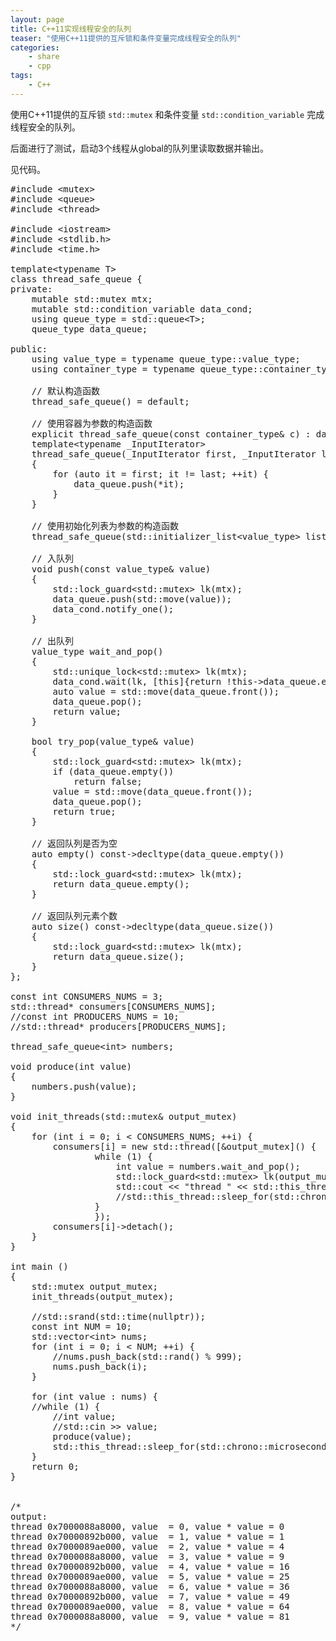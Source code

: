 ```yaml
---
layout: page
title: C++11实现线程安全的队列
teaser: "使用C++11提供的互斥锁和条件变量完成线程安全的队列"
categories:
    - share
    - cpp
tags: 
    - C++
---
```


使用C++11提供的互斥锁 `std::mutex` 和条件变量 `std::condition_variable` 完成线程安全的队列。  

后面进行了测试，启动3个线程从global的队列里读取数据并输出。  

见代码。

<pre class="brush: cpp; auto-links: true; collapse: false" id="simpleblock">
#include &lt;mutex&gt;
#include &lt;queue&gt;
#include &lt;thread&gt;

#include &lt;iostream&gt;
#include &lt;stdlib.h&gt;
#include &lt;time.h&gt;

template&lt;typename T&gt;
class thread_safe_queue {
private:
	mutable std::mutex mtx;
	mutable std::condition_variable data_cond;
	using queue_type = std::queue&lt;T&gt;;
	queue_type data_queue;

public:
	using value_type = typename queue_type::value_type;
	using container_type = typename queue_type::container_type;
	
	// 默认构造函数
	thread_safe_queue() = default;
	
	// 使用容器为参数的构造函数
	explicit thread_safe_queue(const container_type&amp; c) : data_queue(c) {}
	template&lt;typename _InputIterator&gt;
	thread_safe_queue(_InputIterator first, _InputIterator last)
	{
		for (auto it = first; it != last; ++it) {
			data_queue.push(*it);
		}
	}

	// 使用初始化列表为参数的构造函数
	thread_safe_queue(std::initializer_list&lt;value_type&gt; list) : thread_safe_queue(list.begin(), list.end()) {}

	// 入队列
	void push(const value_type&amp; value)
	{
		std::lock_guard&lt;std::mutex&gt; lk(mtx);
		data_queue.push(std::move(value));
		data_cond.notify_one();
	}

	// 出队列
	value_type wait_and_pop()
	{
		std::unique_lock&lt;std::mutex&gt; lk(mtx);
		data_cond.wait(lk, [this]{return !this-&gt;data_queue.empty();});
		auto value = std::move(data_queue.front());
		data_queue.pop();
		return value;
	}

	bool try_pop(value_type&amp; value)
	{
		std::lock_guard&lt;std::mutex&gt; lk(mtx);
		if (data_queue.empty())
			return false;
		value = std::move(data_queue.front());
		data_queue.pop();
		return true;
	}

	// 返回队列是否为空
	auto empty() const-&gt;decltype(data_queue.empty())
	{
		std::lock_guard&lt;std::mutex&gt; lk(mtx);
		return data_queue.empty();
	}

	// 返回队列元素个数
	auto size() const-&gt;decltype(data_queue.size())
	{
		std::lock_guard&lt;std::mutex&gt; lk(mtx);
		return data_queue.size();
	}
};

const int CONSUMERS_NUMS = 3;
std::thread* consumers[CONSUMERS_NUMS];
//const int PRODUCERS_NUMS = 10;
//std::thread* producers[PRODUCERS_NUMS];

thread_safe_queue&lt;int&gt; numbers;

void produce(int value)
{
	numbers.push(value);
}

void init_threads(std::mutex&amp; output_mutex)
{
	for (int i = 0; i &lt; CONSUMERS_NUMS; ++i) {
		consumers[i] = new std::thread([&amp;output_mutex]() {
				while (1) {
					int value = numbers.wait_and_pop();
					std::lock_guard&lt;std::mutex&gt; lk(output_mutex);
					std::cout &lt;&lt; &quot;thread &quot; &lt;&lt; std::this_thread::get_id() &lt;&lt; &quot;, value  = &quot; &lt;&lt; value &lt;&lt; &quot;, value * value = &quot; &lt;&lt; value * value  &lt;&lt; std::endl;
					//std::this_thread::sleep_for(std::chrono::microseconds(500));
				}
				});
		consumers[i]-&gt;detach();
	}
}

int main ()
{
	std::mutex output_mutex;
	init_threads(output_mutex);	

	//std::srand(std::time(nullptr));
	const int NUM = 10;
	std::vector&lt;int&gt; nums;
	for (int i = 0; i &lt; NUM; ++i) {
		//nums.push_back(std::rand() % 999);
		nums.push_back(i);
	}

	for (int value : nums) {
	//while (1) {
		//int value;
		//std::cin &gt;&gt; value;
		produce(value);
		std::this_thread::sleep_for(std::chrono::microseconds(500));
	}
	return 0;
}


/*
output:
thread 0x7000088a8000, value  = 0, value * value = 0
thread 0x70000892b000, value  = 1, value * value = 1
thread 0x7000089ae000, value  = 2, value * value = 4
thread 0x7000088a8000, value  = 3, value * value = 9
thread 0x70000892b000, value  = 4, value * value = 16
thread 0x7000089ae000, value  = 5, value * value = 25
thread 0x7000088a8000, value  = 6, value * value = 36
thread 0x70000892b000, value  = 7, value * value = 49
thread 0x7000089ae000, value  = 8, value * value = 64
thread 0x7000088a8000, value  = 9, value * value = 81
*/
</pre>
